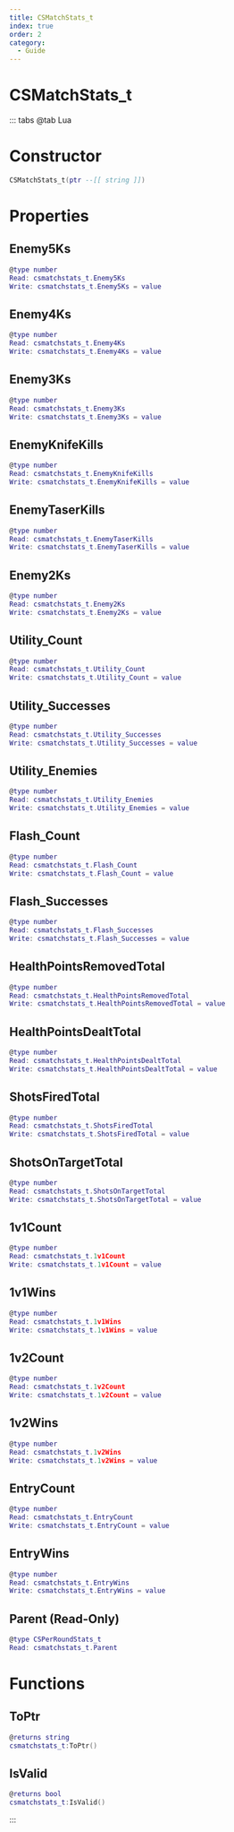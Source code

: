 ```yaml
---
title: CSMatchStats_t
index: true
order: 2
category:
  - Guide
---
```


# CSMatchStats_t

::: tabs
@tab Lua
# Constructor
```lua
CSMatchStats_t(ptr --[[ string ]])
```
# Properties
## Enemy5Ks 
```lua
@type number
Read: csmatchstats_t.Enemy5Ks
Write: csmatchstats_t.Enemy5Ks = value
```
## Enemy4Ks 
```lua
@type number
Read: csmatchstats_t.Enemy4Ks
Write: csmatchstats_t.Enemy4Ks = value
```
## Enemy3Ks 
```lua
@type number
Read: csmatchstats_t.Enemy3Ks
Write: csmatchstats_t.Enemy3Ks = value
```
## EnemyKnifeKills 
```lua
@type number
Read: csmatchstats_t.EnemyKnifeKills
Write: csmatchstats_t.EnemyKnifeKills = value
```
## EnemyTaserKills 
```lua
@type number
Read: csmatchstats_t.EnemyTaserKills
Write: csmatchstats_t.EnemyTaserKills = value
```
## Enemy2Ks 
```lua
@type number
Read: csmatchstats_t.Enemy2Ks
Write: csmatchstats_t.Enemy2Ks = value
```
## Utility_Count 
```lua
@type number
Read: csmatchstats_t.Utility_Count
Write: csmatchstats_t.Utility_Count = value
```
## Utility_Successes 
```lua
@type number
Read: csmatchstats_t.Utility_Successes
Write: csmatchstats_t.Utility_Successes = value
```
## Utility_Enemies 
```lua
@type number
Read: csmatchstats_t.Utility_Enemies
Write: csmatchstats_t.Utility_Enemies = value
```
## Flash_Count 
```lua
@type number
Read: csmatchstats_t.Flash_Count
Write: csmatchstats_t.Flash_Count = value
```
## Flash_Successes 
```lua
@type number
Read: csmatchstats_t.Flash_Successes
Write: csmatchstats_t.Flash_Successes = value
```
## HealthPointsRemovedTotal 
```lua
@type number
Read: csmatchstats_t.HealthPointsRemovedTotal
Write: csmatchstats_t.HealthPointsRemovedTotal = value
```
## HealthPointsDealtTotal 
```lua
@type number
Read: csmatchstats_t.HealthPointsDealtTotal
Write: csmatchstats_t.HealthPointsDealtTotal = value
```
## ShotsFiredTotal 
```lua
@type number
Read: csmatchstats_t.ShotsFiredTotal
Write: csmatchstats_t.ShotsFiredTotal = value
```
## ShotsOnTargetTotal 
```lua
@type number
Read: csmatchstats_t.ShotsOnTargetTotal
Write: csmatchstats_t.ShotsOnTargetTotal = value
```
## 1v1Count 
```lua
@type number
Read: csmatchstats_t.1v1Count
Write: csmatchstats_t.1v1Count = value
```
## 1v1Wins 
```lua
@type number
Read: csmatchstats_t.1v1Wins
Write: csmatchstats_t.1v1Wins = value
```
## 1v2Count 
```lua
@type number
Read: csmatchstats_t.1v2Count
Write: csmatchstats_t.1v2Count = value
```
## 1v2Wins 
```lua
@type number
Read: csmatchstats_t.1v2Wins
Write: csmatchstats_t.1v2Wins = value
```
## EntryCount 
```lua
@type number
Read: csmatchstats_t.EntryCount
Write: csmatchstats_t.EntryCount = value
```
## EntryWins 
```lua
@type number
Read: csmatchstats_t.EntryWins
Write: csmatchstats_t.EntryWins = value
```
## Parent (Read-Only)
```lua
@type CSPerRoundStats_t
Read: csmatchstats_t.Parent
```
# Functions
## ToPtr
```lua
@returns string
csmatchstats_t:ToPtr()
```
## IsValid
```lua
@returns bool
csmatchstats_t:IsValid()
```

:::